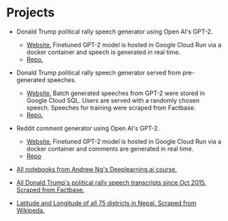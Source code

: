 # Projects

* Donald Trump political rally speech generator using Open AI's GPT-2.
  * [Website.](https://addadda023.github.io/DJT-speech-generator/) Finetuned GPT-2 model is hosted in Google Cloud Run via a docker container and speech is generated in real time.
  * [Repo.](https://github.com/addadda023/DJT-speech-generator)
  
* Donald Trump political rally speech generator served from pre-generated speeches.
  * [Website.](https://composite-area-256123.appspot.com/) Batch generated speeches from GPT-2 were stored in Google Cloud SQL. Users are served with a randomly chosen speech. Speeches for training were scraped from Factbase.
  * [Repo.](https://github.com/addadda023/DJT-speech-app-engine)

* Reddit comment generator using Open AI's GPT-2.
  * [Website.](https://addadda023.github.io/GPT-2-text-generation/)  Finetuned GPT-2 model is hosted in Google Cloud Run via a docker container and comments are generated in real time.
  * [Repo](https://github.com/addadda023/GPT-2-text-generation)
  
* [All notebooks from Andrew Ng's Deeplearning.ai course.](https://github.com/addadda023/Deeplearning.ai)

* [All Donald Trump's political rally speech transcripts since Oct 2015. Scraped from Factbase.](https://github.com/addadda023/Factbase-scraping)

* [Latitude and Longitude of all 75 districts in Nepal. Scraped from Wikipeda.](https://github.com/addadda023/nepal)
